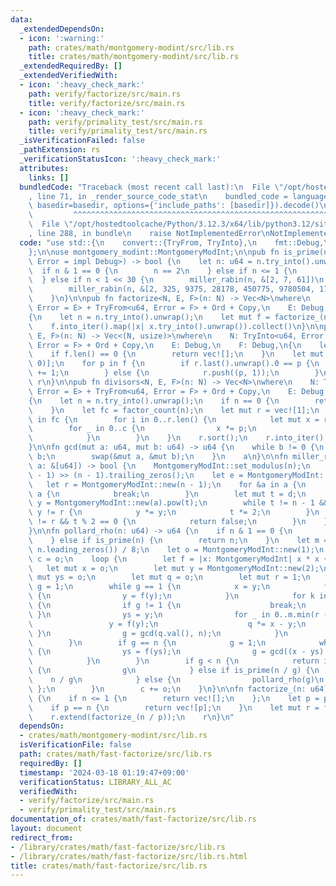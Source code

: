 ```yaml
---
data:
  _extendedDependsOn:
  - icon: ':warning:'
    path: crates/math/montgomery-modint/src/lib.rs
    title: crates/math/montgomery-modint/src/lib.rs
  _extendedRequiredBy: []
  _extendedVerifiedWith:
  - icon: ':heavy_check_mark:'
    path: verify/factorize/src/main.rs
    title: verify/factorize/src/main.rs
  - icon: ':heavy_check_mark:'
    path: verify/primality_test/src/main.rs
    title: verify/primality_test/src/main.rs
  _isVerificationFailed: false
  _pathExtension: rs
  _verificationStatusIcon: ':heavy_check_mark:'
  attributes:
    links: []
  bundledCode: "Traceback (most recent call last):\n  File \"/opt/hostedtoolcache/Python/3.12.3/x64/lib/python3.12/site-packages/onlinejudge_verify/documentation/build.py\"\
    , line 71, in _render_source_code_stat\n    bundled_code = language.bundle(stat.path,\
    \ basedir=basedir, options={'include_paths': [basedir]}).decode()\n          \
    \         ^^^^^^^^^^^^^^^^^^^^^^^^^^^^^^^^^^^^^^^^^^^^^^^^^^^^^^^^^^^^^^^^^^^^^^^^^^^^^^^^^\n\
    \  File \"/opt/hostedtoolcache/Python/3.12.3/x64/lib/python3.12/site-packages/onlinejudge_verify/languages/rust.py\"\
    , line 288, in bundle\n    raise NotImplementedError\nNotImplementedError\n"
  code: "use std::{\n    convert::{TryFrom, TryInto},\n    fmt::Debug,\n    mem::swap,\n\
    };\n\nuse montgomery_modint::MontgomeryModInt;\n\npub fn is_prime(n: impl TryInto<u64,\
    \ Error = impl Debug>) -> bool {\n    let n: u64 = n.try_into().unwrap();\n  \
    \  if n & 1 == 0 {\n        n == 2\n    } else if n <= 1 {\n        false\n  \
    \  } else if n < 1 << 30 {\n        miller_rabin(n, &[2, 7, 61])\n    } else {\n\
    \        miller_rabin(n, &[2, 325, 9375, 28178, 450775, 9780504, 1795265022])\n\
    \    }\n}\n\npub fn factorize<N, E, F>(n: N) -> Vec<N>\nwhere\n    N: TryInto<u64,\
    \ Error = E> + TryFrom<u64, Error = F> + Ord + Copy,\n    E: Debug,\n    F: Debug,\n\
    {\n    let n = n.try_into().unwrap();\n    let mut f = factorize_(n);\n    f.sort();\n\
    \    f.into_iter().map(|x| x.try_into().unwrap()).collect()\n}\n\npub fn factor_count<N,\
    \ E, F>(n: N) -> Vec<(N, usize)>\nwhere\n    N: TryInto<u64, Error = E> + TryFrom<u64,\
    \ Error = F> + Ord + Copy,\n    E: Debug,\n    F: Debug,\n{\n    let f = factorize(n);\n\
    \    if f.len() == 0 {\n        return vec![];\n    }\n    let mut r = vec![(f[0],\
    \ 0)];\n    for p in f {\n        if r.last().unwrap().0 == p {\n            r.last_mut().unwrap().1\
    \ += 1;\n        } else {\n            r.push((p, 1));\n        }\n    }\n   \
    \ r\n}\n\npub fn divisors<N, E, F>(n: N) -> Vec<N>\nwhere\n    N: TryInto<u64,\
    \ Error = E> + TryFrom<u64, Error = F> + Ord + Copy,\n    E: Debug,\n    F: Debug,\n\
    {\n    let n = n.try_into().unwrap();\n    if n == 0 {\n        return vec![];\n\
    \    }\n    let fc = factor_count(n);\n    let mut r = vec![1];\n    for (p, c)\
    \ in fc {\n        for i in 0..r.len() {\n            let mut x = r[i];\n    \
    \        for _ in 0..c {\n                x *= p;\n                r.push(x);\n\
    \            }\n        }\n    }\n    r.sort();\n    r.into_iter().map(|x| x.try_into().unwrap()).collect()\n\
    }\n\nfn gcd(mut a: u64, mut b: u64) -> u64 {\n    while b != 0 {\n        a %=\
    \ b;\n        swap(&mut a, &mut b);\n    }\n    a\n}\n\nfn miller_rabin(n: u64,\
    \ a: &[u64]) -> bool {\n    MontgomeryModInt::set_modulus(n);\n    let d = (n\
    \ - 1) >> (n - 1).trailing_zeros();\n    let e = MontgomeryModInt::new(1);\n \
    \   let r = MontgomeryModInt::new(n - 1);\n    for &a in a {\n        if n <=\
    \ a {\n            break;\n        }\n        let mut t = d;\n        let mut\
    \ y = MontgomeryModInt::new(a).pow(t);\n        while t != n - 1 && y != e &&\
    \ y != r {\n            y *= y;\n            t *= 2;\n        }\n        if y\
    \ != r && t % 2 == 0 {\n            return false;\n        }\n    }\n    true\n\
    }\n\nfn pollard_rho(n: u64) -> u64 {\n    if n & 1 == 0 {\n        return 2;\n\
    \    } else if is_prime(n) {\n        return n;\n    }\n    let m = 1 << (64 -\
    \ n.leading_zeros()) / 8;\n    let o = MontgomeryModInt::new(1);\n    let mut\
    \ c = o;\n    loop {\n        let f = |x: MontgomeryModInt| x * x + c;\n     \
    \   let mut x = o;\n        let mut y = MontgomeryModInt::new(2);\n        let\
    \ mut ys = o;\n        let mut q = o;\n        let mut r = 1;\n        let mut\
    \ g = 1;\n        while g == 1 {\n            x = y;\n            for _ in 0..r\
    \ {\n                y = f(y);\n            }\n            for k in (0..r).step_by(m)\
    \ {\n                if g != 1 {\n                    break;\n               \
    \ }\n                ys = y;\n                for _ in 0..m.min(r - k) {\n   \
    \                 y = f(y);\n                    q *= x - y;\n               \
    \ }\n                g = gcd(q.val(), n);\n            }\n            r <<= 1;\n\
    \        }\n        if g == n {\n            g = 1;\n            while g == 1\
    \ {\n                ys = f(ys);\n                g = gcd((x - ys).val(), n);\n\
    \            }\n        }\n        if g < n {\n            return if is_prime(g)\
    \ {\n                g\n            } else if is_prime(n / g) {\n            \
    \    n / g\n            } else {\n                pollard_rho(g)\n           \
    \ };\n        }\n        c += o;\n    }\n}\n\nfn factorize_(n: u64) -> Vec<u64>\
    \ {\n    if n <= 1 {\n        return vec![];\n    };\n    let p = pollard_rho(n);\n\
    \    if p == n {\n        return vec![p];\n    }\n    let mut r = factorize_(p);\n\
    \    r.extend(factorize_(n / p));\n    r\n}\n"
  dependsOn:
  - crates/math/montgomery-modint/src/lib.rs
  isVerificationFile: false
  path: crates/math/fast-factorize/src/lib.rs
  requiredBy: []
  timestamp: '2024-03-18 01:19:47+09:00'
  verificationStatus: LIBRARY_ALL_AC
  verifiedWith:
  - verify/factorize/src/main.rs
  - verify/primality_test/src/main.rs
documentation_of: crates/math/fast-factorize/src/lib.rs
layout: document
redirect_from:
- /library/crates/math/fast-factorize/src/lib.rs
- /library/crates/math/fast-factorize/src/lib.rs.html
title: crates/math/fast-factorize/src/lib.rs
---
```

